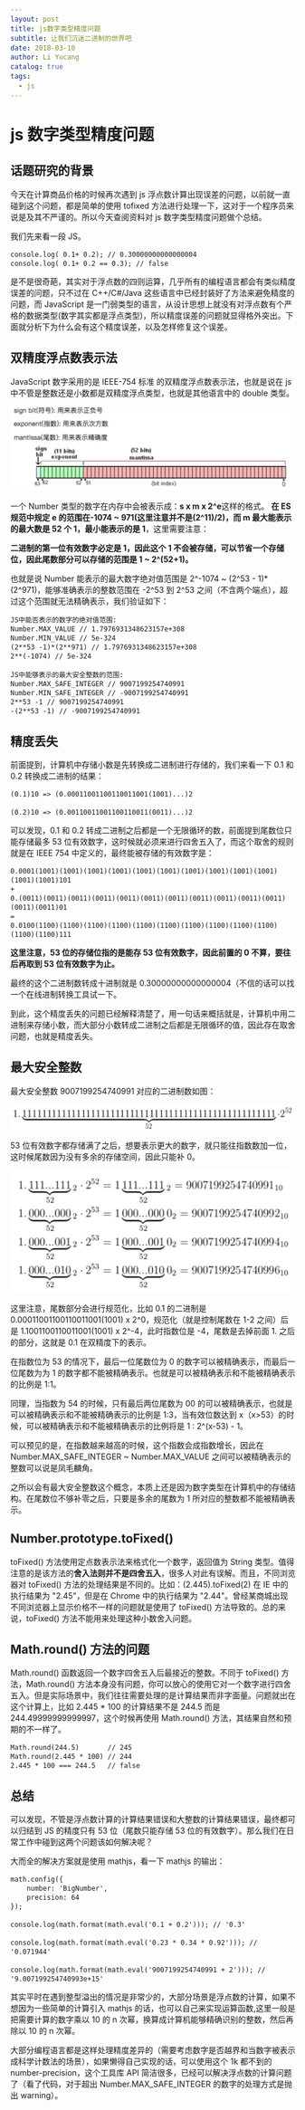 ```yaml
---
layout: post
title: js数字类型精度问题
subtitle: 让我们沉迷二进制的世界吧
date: 2018-03-10
author: Li Yucang
catalog: true
tags:
  - js
---
```


# js 数字类型精度问题

## 话题研究的背景

今天在计算商品价格的时候再次遇到 js 浮点数计算出现误差的问题，以前就一直碰到这个问题，都是简单的使用 tofixed 方法进行处理一下，这对于一个程序员来说是及其不严谨的。所以今天查阅资料对 js 数字类型精度问题做个总结。

我们先来看一段 JS。

```
console.log( 0.1+ 0.2); // 0.30000000000000004
console.log( 0.1+ 0.2 == 0.3); // false
```

是不是很奇葩，其实对于浮点数的四则运算，几乎所有的编程语言都会有类似精度误差的问题，只不过在 C++/C#/Java 这些语言中已经封装好了方法来避免精度的问题，而 JavaScript 是一门弱类型的语言，从设计思想上就没有对浮点数有个严格的数据类型(数字其实都是浮点类型)，所以精度误差的问题就显得格外突出。下面就分析下为什么会有这个精度误差，以及怎样修复这个误差。

## 双精度浮点数表示法

JavaScript 数字采用的是 IEEE-754 标准 的双精度浮点数表示法，也就是说在 js 中不管是整数还是小数都是双精度浮点类型，也就是其他语言中的 double 类型。

![](/img/localBlog/1552642295784_7171.jpg)

一个 Number 类型的数字在内存中会被表示成：**s x m x 2^e**这样的格式。 **在 ES 规范中规定 e 的范围在-1074 ~ 971(这里注意并不是(2^11)/2)，而 m 最大能表示的最大数是 52 个 1，最小能表示的是 1**，这里需要注意：

**二进制的第一位有效数字必定是 1，因此这个 1 不会被存储，可以节省一个存储位，因此尾数部分可以存储的范围是 1 ~ 2^(52+1)。**

也就是说 Number 能表示的最大数字绝对值范围是 2^-1074 ~ (2^53 - 1)\*(2^971)，能够准确表示的整数范围在 -2^53 到 2^53 之间（不含两个端点），超过这个范围就无法精确表示，我们验证如下：

```
JS中能否表示的数字的绝对值范围:
Number.MAX_VALUE // 1.7976931348623157e+308
Number.MIN_VALUE // 5e-324
(2**53 -1)*(2**971) // 1.7976931348623157e+308
2**(-1074) // 5e-324

JS中能够表示的最大安全整数的范围:
Number.MAX_SAFE_INTEGER // 9007199254740991
Number.MIN_SAFE_INTEGER // -9007199254740991
2**53 -1 // 9007199254740991
-(2**53 -1) // -9007199254740991
```

## 精度丢失

前面提到，计算机中存储小数是先转换成二进制进行存储的，我们来看一下 0.1 和 0.2 转换成二进制的结果：

```
(0.1)10 => (0.00011001100110011001(1001)...)2

(0.2)10 => (0.00110011001100110011(0011)...)2
```

可以发现，0.1 和 0.2 转成二进制之后都是一个无限循环的数，前面提到尾数位只能存储最多 53 位有效数字，这时候就必须来进行四舍五入了，而这个取舍的规则就是在 IEEE 754 中定义的，最终能被存储的有效数字是：

```
0.0001(1001)(1001)(1001)(1001)(1001)(1001)(1001)(1001)(1001)(1001)(1001)(1001)101
+
0.(0011)(0011)(0011)(0011)(0011)(0011)(0011)(0011)(0011)(0011)(0011)(0011)(0011)01
=
0.0100(1100)(1100)(1100)(1100)(1100)(1100)(1100)(1100)(1100)(1100)(1100)(1100)111
```

**这里注意，53 位的存储位指的是能存 53 位有效数字，因此前置的 0 不算，要往后再取到 53 位有效数字为止。**

最终的这个二进制数转成十进制就是 0.30000000000000004（不信的话可以找一个在线进制转换工具试一下。

到此，这个精度丢失的问题已经解释清楚了，用一句话来概括就是，计算机中用二进制来存储小数，而大部分小数转成二进制之后都是无限循环的值，因此存在取舍问题，也就是精度丢失。

## 最大安全整数

最大安全整数 9007199254740991 对应的二进制数如图：

![](/img/localBlog/1552642295878_8331.jpg)

53 位有效数字都存储满了之后，想要表示更大的数字，就只能往指数数加一位，这时候尾数因为没有多余的存储空间，因此只能补 0。

![](/img/localBlog/1552642295951_596.jpg)

这里注意，尾数部分会进行规范化，比如 0.1 的二进制是 0.00011001100110011001(1001) x 2^0，规范化（就是控制尾数在 1-2 之间）后是 1.1001100110011001(1001) x 2^-4，此时指数位是 -4，尾数是去掉前面 1. 之后的部分，这就是 0.1 在双精度下的表示。

在指数位为 53 的情况下，最后一位尾数位为 0 的数字可以被精确表示，而最后一位尾数为为 1 的数字都不能被精确表示。也就是可以被精确表示和不能被精确表示的比例是 1:1。

同理，当指数为 54 的时候，只有最后两位尾数为 00 的可以被精确表示，也就是可以被精确表示和不能被精确表示的比例是 1:3，当有效位数达到 x（x>53）的时候，可以被精确表示和不能被精确表示的比例将是 1 : 2^(x-53) - 1。

可以预见的是，在指数越来越高的时候，这个指数会成指数增长，因此在 Number.MAX_SAFE_INTEGER ~ Number.MAX_VALUE 之间可以被精确表示的整数可以说是凤毛麟角。

之所以会有最大安全整数这个概念，本质上还是因为数字类型在计算机中的存储结构。在尾数位不够补零之后，只要是多余的尾数为 1 所对应的整数都不能被精确表示。

## Number.prototype.toFixed()

toFixed() 方法使用定点数表示法来格式化一个数字，返回值为 String 类型。值得注意的是该方法的**舍入法则并不是四舍五入**，很多人对此有误解。而且，不同浏览器对 toFixed() 方法的处理结果是不同的。比如：(2.445).toFixed(2) 在 IE 中的执行结果为 "2.45"，但是在 Chrome 中的执行结果为 "2.44"。曾经某商城出现不同浏览器上显示价格不一样的问题就是使用了 toFixed() 方法导致的。总的来说，toFixed() 方法不能用来处理这种小数舍入问题。

## Math.round() 方法的问题

Math.round() 函数返回一个数字四舍五入后最接近的整数。不同于 toFixed() 方法，Math.round() 方法本身没有问题，你可以放心的使用它对一个数字进行四舍五入。但是实际场景中，我们往往需要处理的是计算结果而非字面量。问题就出在这个计算上，比如 2.445 \* 100 的计算结果不是 244.5 而是 244.49999999999997，这个时候再使用 Math.round() 方法，其结果自然和预期的不一样了。

```
Math.round(244.5)       // 245
Math.round(2.445 * 100) // 244
2.445 * 100 === 244.5   // false
```

## 总结

可以发现，不管是浮点数计算的计算结果错误和大整数的计算结果错误，最终都可以归结到 JS 的精度只有 53 位（尾数只能存储 53 位的有效数字）。那么我们在日常工作中碰到这两个问题该如何解决呢？

大而全的解决方案就是使用 mathjs，看一下 mathjs 的输出：

```
math.config({
    number: 'BigNumber',
    precision: 64
});

console.log(math.format(math.eval('0.1 + 0.2'))); // '0.3'

console.log(math.format(math.eval('0.23 * 0.34 * 0.92'))); // '0.071944'

console.log(math.format(math.eval('9007199254740991 + 2'))); // '9.007199254740993e+15'

```

其实平时在遇到整型溢出的情况是非常少的，大部分场景是浮点数的计算，如果不想因为一些简单的计算引入 mathjs 的话，也可以自己来实现运算函数,这里一般是把需要计算的数字乘以 10 的 n 次幂，换算成计算机能够精确识别的整数，然后再除以 10 的 n 次幂。

大部分编程语言都是这样处理精度差异的（需要考虑数字是否越界和当数字被表示成科学计数法的场景），如果懒得自己实现的话，可以使用这个 1k 都不到的 number-precision，这个工具库 API 简洁很多，已经可以解决浮点数的计算问题了（看了代码，对于超出 Number.MAX_SAFE_INTEGER 的数字的处理方式是抛出 warning）。

